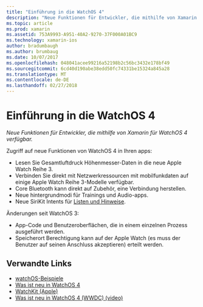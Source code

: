 ```yaml
---
title: "Einführung in die WatchOS 4"
description: "Neue Funktionen für Entwickler, die mithilfe von Xamarin für WatchOS 4 verfügbar."
ms.topic: article
ms.prod: xamarin
ms.assetid: 753A9993-A951-40A2-9270-37F000A01BC9
ms.technology: xamarin-ios
author: bradumbaugh
ms.author: brumbaug
ms.date: 10/07/2017
ms.openlocfilehash: 048041acee99216a52198b2c56bc3432e178bf49
ms.sourcegitcommit: 6cd40d190abe38edd50fc74331be15324a845a28
ms.translationtype: MT
ms.contentlocale: de-DE
ms.lasthandoff: 02/27/2018
---
```

# <a name="introduction-to-watchos-4"></a>Einführung in die WatchOS 4

_Neue Funktionen für Entwickler, die mithilfe von Xamarin für WatchOS 4 verfügbar._

Zugriff auf neue Funktionen von WatchOS 4 in Ihren apps:

* Lesen Sie Gesamtluftdruck Höhenmesser-Daten in die neue Apple Watch Reihe 3.
* Verbinden Sie direkt mit Netzwerkressourcen mit mobilfunkdaten auf einige Apple Watch Reihe 3-Modelle verfügbar.
* Core Bluetooth kann direkt auf Zubehör, eine Verbindung herstellen.
* Neue hintergrundmodi für Trainings und Audio-apps.
* Neue SiriKit Intents für [Listen und Hinweise](~/ios/platform/introduction-to-ios11/sirikit.md).

Änderungen seit WatchOS 3:

* App-Code und Benutzeroberflächen, die in einem einzelnen Prozess ausgeführt werden.
* Speicherort Berechtigung kann auf der Apple Watch (es muss der Benutzer auf seinen Anschluss akzeptieren) erteilt werden.


## <a name="related-links"></a>Verwandte Links

- [watchOS-Beispiele](https://developer.xamarin.com/samples/watchos/all/)
- [Was ist neu in WatchOS 4](https://developer.apple.com/watchos/)
- [WatchKit (Apple)](https://developer.apple.com/documentation/watchkit)
- [Was ist neu in WatchOS 4 (WWDC) (video)](https://developer.apple.com/videos/play/wwdc2017/205/)
